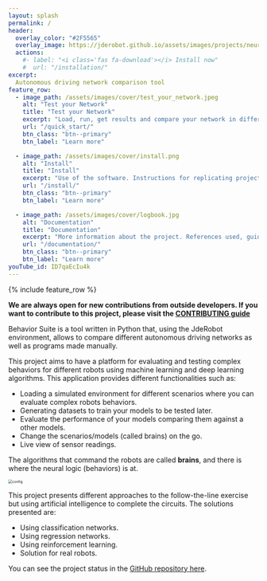 ```yaml
---
layout: splash
permalink: /
header:
  overlay_color: "#2F5565"
  overlay_image: https://jderobot.github.io/assets/images/projects/neural_behavior/autonomous.jpeg
  actions:
    #- label: "<i class='fas fa-download'></i> Install now"
    #  url: "/installation/"
excerpt: 
  Autonomous driving network comparison tool
feature_row:
  - image_path: /assets/images/cover/test_your_network.jpeg
    alt: "Test your Network"
    title: "Test your Network"
    excerpt: "Load, run, get results and compare your network in different environments."
    url: "/quick_start/"
    btn_class: "btn--primary"
    btn_label: "Learn more"

  - image_path: /assets/images/cover/install.png
    alt: "Install"
    title: "Install"
    excerpt: "Use of the software. Instructions for replicating project content."
    url: "/install/"
    btn_class: "btn--primary"
    btn_label: "Learn more"

  - image_path: /assets/images/cover/logbook.jpg
    alt: "Documentation"
    title: "Documentation"
    excerpt: "More information about the project. References used, guides, articles, etc."
    url: "/documentation/"
    btn_class: "btn--primary"
    btn_label: "Learn more"   
youTube_id: ID7qaEcIu4k
---
```


{% include feature_row %}

**We are always open for new contributions from outside developers. If you want to contribute to this project, please visit the [CONTRIBUTING guide](/documentation/contributing/)**

Behavior Suite is a tool written in Python that, using the JdeRobot environment, allows to compare different autonomous driving networks as well as programs made manually.

This project aims to have a platform for evaluating and testing complex behaviors for different robots using machine learning and deep learning algorithms. This application provides different functionalities such as:

* Loading a simulated environment for different scenarios where you can evaluate complex robots behaviors.
* Generating datasets to train your models to be tested later.
* Evaluate the performance of your models comparing them against a other models.
* Change the scenarios/models (called brains) on the go.
* Live view of sensor readings.

The algorithms that command the robots are called **brains**, and there is where the neural logic (behaviors) is at.

<img src="https://jderobot.github.io/assets/images/projects/neural_behavior/autonomous.jpeg" alt="config" style="zoom:50%;" />

This project presents different approaches to the follow-the-line exercise but using artificial intelligence to complete the circuits. The solutions presented are:

* Using classification networks.
* Using regression networks.
* Using reinforcement learning.
* Solution for real robots.


You can see the project status in the [GitHub repository here](https://github.com/JdeRobot/BehaviorSuite).

